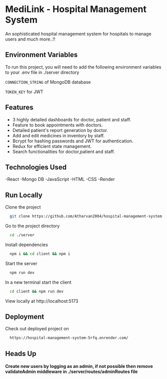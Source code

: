 
# MediLink - Hospital Management System

An sophisticated hospital management system for hospitals to manage users and much more..!!


## Environment Variables

To run this project, you will need to add the following environment variables to your .env file in ./server directory

`CONNECTION_STRING` of MongoDB database

`TOKEN_KEY` for JWT

## Features

- 3 highly detailed dashboards for doctor, patient and staff.
- Feature to book appointments with doctors.
- Detailed patient's report generation by doctor.
- Add and edit medicines in inventory by staff.
- Bcrypt for hashing passwords and JWT for authentication.
- Redux for efficient state management.
- Search functionalities for doctor,patient and staff.
  
## Technologies Used

-React
-Mongo DB
-JavaScript
-HTML
-CSS
-Render


## Run Locally

Clone the project

```bash
  git clone https://github.com/Atharvan2004/hospital-management-system
```

Go to the project directory

```bash
  cd ./server
```

Install dependencies

```bash
  npm i && cd client && npm i
```

Start the server

```bash
  npm run dev
```
In a new terminal start the client

```bash
  cd client && npm run dev
```
View locally at http://localhost:5173

## Deployment

Check out deployed project on

```bash
  https://hospital-management-system-5rfq.onrender.com/
```


## Heads Up

#### Create new users by logging as an admin, if not possible then remove validateAdmin middleware in ./server/routes/adminRoutes file
